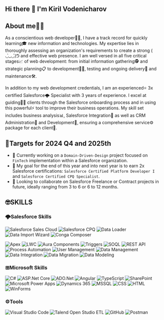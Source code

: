 ## Hi there 👋 I'm Kiril Vodenicharov

## About me🦸‍♂️
As a conscientious web developer👨‍💻, I have a track record for quickly learning🎓 new information and technologies. My expertise lies in thoroughly assessing an organization's requirements to create a strong ( ◡̀_◡́)ᕤ and effective web presence. I am well versed in all five critical stages📈 of web development: from initial information gathering🕵 and strategic planning📋 to development👨‍💻, testing and ongoing delivery🚚 and maintenance🛠️.

In addition to my web development credentials, I am an experienced⭐ 3x certified Salesforce🌩️ Specialist with 3 years of experience. I excel at guiding👨‍🏫 clients through the Salesforce onboarding process and in using this powerful⚡ tool to improve their business operations. My skill set includes business analysis📊, Salesforce Integration🧩 as well as CRM Administration📂 and Development🔨, ensuring a comprehensive service⚙️ package for each client🤵.


## 🎯Targets for 2024 Q4 and 2025th
- 🔭 Currently working on a `Domain-Driven-Design` project focused on `FinTech` implementation within a Salesforce organization.
- 🌟 My goal for the end of this year and into next year is to earn 2x Salesforce certifications: `Salesforce Certified Platform Developer I` and `Salesforce Certified CPQ Specialist`.
- 🤝 Looking to collaborate on Salesforce Freelance or Contract projects in future, ideally ranging from 3 to 6 or 6 to 12 months.

## 🤓SKILLS 

### 🌩️Salesforce Skills
![Salesforce Sales Cloud](https://img.shields.io/badge/Salesforce_Sales_Cloud-00A1E0?style=for-the-badge&logo=salesforce&logoColor=white)
![Salesforce CPQ](https://img.shields.io/badge/Salesforce_CPQ-00A1E0?style=for-the-badge&logo=salesforce&logoColor=white)
![Data Loader](https://img.shields.io/badge/Data_Loader-00A1E0?style=for-the-badge&logo=salesforce&logoColor=white)
![Data Import Wizard](https://img.shields.io/badge/Data_Import_Wizard-00A1E0?style=for-the-badge&logo=salesforce&logoColor=white)
![Conga Composer](https://img.shields.io/badge/Conga_Composer-00A1E0?style=for-the-badge&logo=salesforce&logoColor=white)

![Apex](https://img.shields.io/badge/Apex-00A1E0?style=for-the-badge&logo=salesforce&logoColor=white)
![LWC](https://img.shields.io/badge/LWC-00A1E0?style=for-the-badge&logo=salesforce&logoColor=white)
![Aura Components](https://img.shields.io/badge/Aura_Components-00A1E0?style=for-the-badge&logo=salesforce&logoColor=white)
![Triggers](https://img.shields.io/badge/Triggers-00A1E0?style=for-the-badge&logo=salesforce&logoColor=white)
![SOQL](https://img.shields.io/badge/SOQL-00A1E0?style=for-the-badge&logo=salesforce&logoColor=white)
![REST API](https://img.shields.io/badge/REST_API-00A1E0?style=for-the-badge&logo=salesforce&logoColor=white)
![Process Automation](https://img.shields.io/badge/Process_Automation-00A1E0?style=for-the-badge&logo=salesforce&logoColor=white)
![User Management](https://img.shields.io/badge/User_Management-00A1E0?style=for-the-badge&logo=salesforce&logoColor=white)
![Data Management](https://img.shields.io/badge/Data_Management-00A1E0?style=for-the-badge&logo=salesforce&logoColor=white)
![Data Integration](https://img.shields.io/badge/Data_Integration-00A1E0?style=for-the-badge&logo=salesforce&logoColor=white)
![Data Migration](https://img.shields.io/badge/Data_Migration-00A1E0?style=for-the-badge&logo=salesforce&logoColor=white)
![Data Modeling](https://img.shields.io/badge/Data_Modeling-00A1E0?style=for-the-badge&logo=salesforce&logoColor=white)

### ⊞Microsoft Skills
![C#](https://img.shields.io/badge/C%23-239120?style=for-the-badge&logo=c-sharp&logoColor=white)
![ASP.Net Core](https://img.shields.io/badge/ASP.NET_Core-512BD4?style=for-the-badge&logo=.net&logoColor=white)
![ADO.Net](https://img.shields.io/badge/ADO.NET-512BD4?style=for-the-badge&logo=.net&logoColor=white)
![Angular](https://img.shields.io/badge/Angular-DD0031?style=for-the-badge&logo=angular&logoColor=white)
![TypeScript](https://img.shields.io/badge/TypeScript-007ACC?style=for-the-badge&logo=typescript&logoColor=white)
![SharePoint](https://img.shields.io/badge/SharePoint-0078D4?style=for-the-badge&logo=microsoft-sharepoint&logoColor=white)
![Microsoft Power Apps](https://img.shields.io/badge/Microsoft_Power_Apps-DA3B26?style=for-the-badge&logo=microsoft-powerapps&logoColor=white)
![Dynamics 365](https://img.shields.io/badge/Dynamics_365-0078D4?style=for-the-badge&logo=microsoft-dynamics&logoColor=white)
![MSSQL](https://img.shields.io/badge/MSSQL-CC2927?style=for-the-badge&logo=microsoft-sql-server&logoColor=white)
![CSS](https://img.shields.io/badge/CSS3-1572B6?style=for-the-badge&logo=css3&logoColor=white)
![HTML](https://img.shields.io/badge/HTML5-E34F26?style=for-the-badge&logo=html5&logoColor=white)
![WinForms](https://img.shields.io/badge/WinForms-0078D4?style=for-the-badge&logo=.net&logoColor=white)

### ⚙️Tools
![Visual Studio Code](https://img.shields.io/badge/Visual_Studio_Code-007ACC?style=for-the-badge&logo=visual-studio-code&logoColor=white)
![Talend Open Studio ETL](https://img.shields.io/badge/Talend_Open_Studio_ETL-007CC3?style=for-the-badge&logo=talend&logoColor=white)
![GitHub](https://img.shields.io/badge/GitHub-181717?style=for-the-badge&logo=github&logoColor=white)
![Postman](https://img.shields.io/badge/Postman-FF6C37?style=for-the-badge&logo=postman&logoColor=white)



<!--
**k-vodenicharov/k-vodenicharov** is a ✨ _special_ ✨ repository because its `README.md` (this file) appears on your GitHub profile.


Here are some ideas to get you started:

- 🔭 I’m currently working on ...
- 🌱 I’m currently learning ...
- 👯 I’m looking to collaborate on ...
- 🤔 I’m looking for help with ...
- 💬 Ask me about ...
- 📫 How to reach me: ...
- 😄 Pronouns: ...
- ⚡ Fun fact: ...
-->

